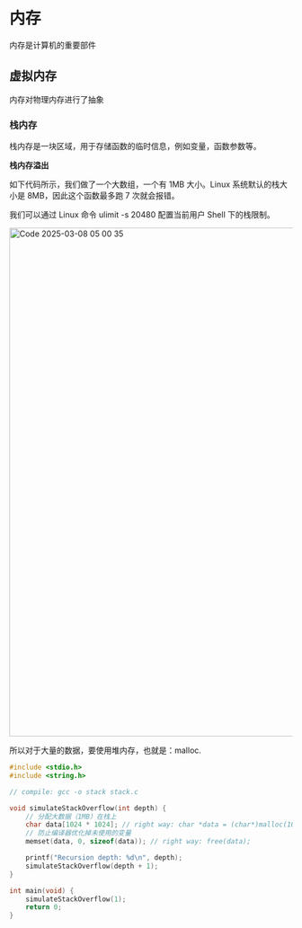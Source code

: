 # 内存

内存是计算机的重要部件

## 虚拟内存

内存对物理内存进行了抽象

### 栈内存

栈内存是一块区域，用于存储函数的临时信息，例如变量，函数参数等。

**栈内存溢出**

如下代码所示，我们做了一个大数组，一个有 1MB 大小。Linux 系统默认的栈大小是 8MB，因此这个函数最多跑 7 次就会报错。

我们可以通过 Linux 命令 ulimit -s 20480 配置当前用户 Shell 下的栈限制。

<img width="906" alt="Code 2025-03-08 05 00 35" src="https://github.com/user-attachments/assets/6f344e7c-1cb4-4aa0-bc1a-11cb78d38fb8" />


所以对于大量的数据，要使用堆内存，也就是：malloc.

```c
#include <stdio.h>
#include <string.h>

// compile: gcc -o stack stack.c

void simulateStackOverflow(int depth) {
    // 分配大数据（1MB）在栈上
    char data[1024 * 1024]; // right way: char *data = (char*)malloc(1024 * 1024);
    // 防止编译器优化掉未使用的变量
    memset(data, 0, sizeof(data)); // right way: free(data);

    printf("Recursion depth: %d\n", depth);
    simulateStackOverflow(depth + 1);
}

int main(void) {
    simulateStackOverflow(1);
    return 0;
}
```
